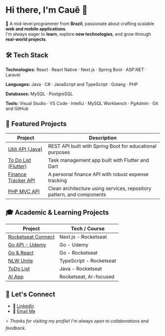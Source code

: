 # Hi there, I'm Cauê 👋

🎯 A mid-level programmer from **Brazil**, passionate about crafting scalable **web and mobile applications**.  
I'm always eager to **learn**, explore **new technologies**, and grow through **real-world projects**.

## 🛠 Tech Stack
**Technologies:**
React · React Native · Next.js · Spring Boot · ASP.NET · Laravel

**Languages:**
Java · C# · JavaScript and TypeScript · Golang · PHP

**Databases:**
MySQL · PostgreSQL

**Tools:**
Visual Studio · VS Code · IntelliJ · MySQL Workbench · PgAdmin · Git and GitHub

## 💼 Featured Projects
| Project | Description |
|--------|-------------|
| [Ubli API (Java)](https://github.com/caue-vieira/Ubli-backend) | REST API built with Spring Boot for educational purposes |
| [To Do List (Flutter)](https://github.com/caue-vieira/Flutter-ToDoList) | Task management app built with Flutter and Dart |
| [Finance Tracker API](https://github.com/caue-vieira/finance-tracker) | A personal finance API with robust expense tracking |
| [PHP MVC API](https://github.com/caue-vieira/API-PHP) | Clean architecture using services, repository pattern, and components |

## 🎓 Academic & Learning Projects
| Project | Tech / Course |
|---------|---------------|
| [Rocketseat Connect](https://github.com/caue-vieira/NLW-Connect-React) | Next.js - Rocketseat |
| [Go API - Udemy](https://github.com/caue-vieira/Golang-Udemy) | Go - Udemy |
| [Go & React](https://github.com/caue-vieira/Go-React) | Go - Rocketseat |
| [NLW Unite](https://github.com/caue-vieira/NLW-Unite) | TypeScript - Rocketseat |
| [ToDo List](https://github.com/caue-vieira/ToDoList) | Java - Rocketseat |
| [AI App](https://github.com/caue-vieira/nlwia-modified) | Rocketseat, AI-focused |

## 👥 Let's Connect
- 💼 [LinkedIn](https://www.linkedin.com/in/cau%C3%AA-c-649741240/)
- 📧 [Email Me](cauevcaetano@gmail.com)

⭐️ *Thanks for visiting my profile! I'm always open to collaborations and feedback.*

<!--
**caue-vieira/caue-vieira** is a ✨ _special_ ✨ repository because its `README.md` (this file) appears on your GitHub profile.

Here are some ideas to get you started:

- 🔭 I’m currently working on ...
- 🌱 I’m currently learning ...
- 👯 I’m looking to collaborate on ...
- 🤔 I’m looking for help with ...
- 💬 Ask me about ...
- 📫 How to reach me: ...
- 😄 Pronouns: ...
- ⚡ Fun fact: ...
-->
